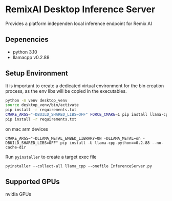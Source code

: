 # RemixAI Desktop Inference Server
Provides a platform independen local inference endpoint for Remix AI

## Depenencies
- python 3.10
- llamacpp v0.2.88

## Setup Environment
It is important to create a dedicated virtual environment for the bin creation process, as the env libs will be copied in the executables. 

```bash
python -m venv desktop_venv
source desktop_venv/bin/activate
pip install -r requirements.txt
CMAKE_ARGS="-DBUILD_SHARED_LIBS=OFF" FORCE_CMAKE=1 pip install llama-cpp-python==0.2.88 --force-reinstall --no-cache-dir
pip install -r requirements.txt 
```

on mac arm devices
```
CMAKE_ARGS="-DLLAMA_METAL_EMBED_LIBRARY=ON -DLLAMA_METAL=on -DBUILD_SHARED_LIBS=OFF" pip install -U llama-cpp-python==0.2.88 --no-cache-dir

```

Run `pyinstaller` to create a target exec file
```
pyinstaller --collect-all llama_cpp --onefile InferenceServer.py
```

## Supported GPUs
nvidia GPUs
